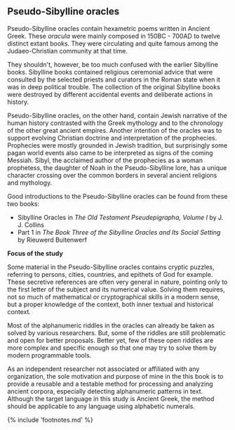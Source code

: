 ## Pseudo-Sibylline oracles

Pseudo-Sibylline oracles<!-- cite author="wikipedia.org" title="Sibylline oracles" date="" location="" type="website" href="https://en.wikipedia.org/wiki/Sibylline_Oracles" -->
contain hexametric poems written in Ancient Greek. These *oracula* were mainly
composed in 150BC - 700AD to twelve distinct extant books. They were circulating
and quite famous among the Judaeo-Christian community at that time.

They shouldn't, however, be too much confused with the earlier
Sibylline books<!-- cite author="wikipedia.org" title="Sibylline books" date="" location="" type="website" href="https://en.wikipedia.org/wiki/Sibylline_Books" -->.
Sibylline books contained religious ceremonial advice that were consulted by
the selected priests and curators in the Roman state when it was in deep
political trouble. The collection of the original Sibylline books were destroyed
by different accidental events and deliberate actions in history.

Pseudo-Sibylline oracles, on the other hand, contain Jewish narrative of the
human history contrasted with the Greek mythology and to the chronology of the
other great ancient empires. Another intention of the oracles was to support
evolving Christian doctrine and interpretation of the prophecies. Prophecies
were mostly grounded in Jewish tradition, but surprisingly some pagan world
events also came to be interpreted as signs of the coming Messiah. Sibyl, the
acclaimed author of the prophecies as a woman prophetess, the daughter of Noah
in the Pseudo-Sibylline lore, has a unique character crossing over the common
borders in several ancient religions and mythology.

Good introductions to the Pseudo-Sibylline oracles can be found from these two
books:

* Sibylline Oracles in _The Old Testament Pseudepigrapha, Volume I_<!-- cite author="J. J. Collins" title="Sibylline Oracles in The Old Testament Pseudepigrapha, Volume I" date="2011" location="Pages 317-472" type="book" href="https://books.google.fi/books?id=TNdeolWctsQC" --> by J. J. Collins
* Part 1 in _The Book Three of the Sibylline Oracles and Its Social Setting_<!-- cite author="Rieuwerd Buitenwerf" title="The Book Three of the Sibylline Oracles and Its Social Setting" date="2003" location="Part 1" type="book" href="https://books.google.fi/books?id=Zqh8ZQZqnWYC" --> by Rieuwerd Buitenwerf

__Focus of the study__

Some material in the Pseudo-Sibylline oracles contains cryptic puzzles,
referring to persons, cities, countries, and epithets of God for example. These
secretive references are often very general in nature, pointing only to the
first letter of the subject and its numerical value. Solving them requires, not
so much of mathematical or cryptographical skills in a modern sense, but a proper
knowledge of the context, both inner textual and historical context.

Most of the alphanumeric riddles in the oracles can already be taken as solved
by various researchers. But, some of the riddles are still problematic and open
for better proposals. Better yet, few of these open riddles are more complex and
specific enough so that one may try to solve them by modern programmable tools.

As an independent researcher not associated or affiliated with any organization,
the sole motivation and purpose of mine in the this book is to provide a reusable
and a testable method for processing and analyzing ancient corpora, especially
detecting alphanumeric patterns in text. Although the target language in this
study is Ancient Greek, the method should be applicable to any language using
alphabetic numerals.

{% include 'footnotes.md' %}
